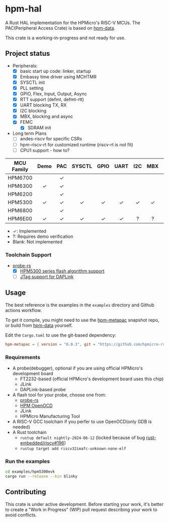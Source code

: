 # hpm-hal

A Rust HAL implementation for the HPMicro's RISC-V MCUs.
The PAC(Peripheral Access Crate) is based on [hpm-data].

This crate is a working-in-progress and not ready for use.

## Project status

- Peripherals:
  - [x] basic start up code: linker, startup
  - [x] Embassy time driver using MCHTMR
  - [x] SYSCTL init
  - [x] PLL setting
  - [x] GPIO, Flex, Input, Output, Async
  - [x] RTT support (defmt, defmt-rtt)
  - [x] UART blocking TX, RX
  - [x] I2C blocking
  - [x] MBX, blocking and async
  - [x] FEMC
    - [x] SDRAM init
- Long term Plans
  - [ ] andes-riscv for specific CSRs
  - [ ] hpm-riscv-rt for customized runtime (riscv-rt is not fit)
  - [ ] CPU1 support - how to?

| MCU Family | Demo | PAC | SYSCTL | GPIO | UART | I2C | MBX | ADC | DMA |
|------------|:----:|:---:|:------:|:----:|:----:|:---:|:---:|:---:|:---:|
| HPM6700    |      |  ✓  |        |      |      |     |     |     |     |
| HPM6300    |  ✓   |  ✓  |        |      |      |     |     |     |     |
| HPM6200    |      |  ✓  |        |      |      |     |     |     |     |
| HPM5300    |  ✓   |  ✓  |   ✓    |  ✓   |  ✓   |  ✓  |  ✓  |     |     |
| HPM6800    |      |  ✓  |        |      |      |     |     |     |     |
| HPM6E00    |  ✓   |  ✓  |   ✓    |  ✓   |  ✓   |  ?  |  ?  |     |     |

- ✓: Implemented
- ?: Requires demo verification
- Blank: Not implemented

### Toolchain Support

- [probe-rs]
  - [x] [HPM5300 series flash algorithm support](https://github.com/probe-rs/probe-rs/pull/2575)
  - [ ] [JTag support for DAPLink](https://github.com/probe-rs/probe-rs/pull/2578)

## Usage

The best reference is the examples in the `examples` directory and Github actions workflow.

To get it compile, you might need to use the [hpm-metapac] snapshot repo, or build from [hpm-data] yourself.

Edit the `Cargo.toml` to use the git-based dependency:

```toml
hpm-metapac = { version = "0.0.3", git = "https://github.com/hpmicro-rs/hpm-metapac.git", tag="hpm-data-d9f90671e5b8ebd51c9565484919b4b880b6a23a" }
```

### Requirements

- A probe(debugger), optional if you are using official HPMicro's development board
  - FT2232-based (official HPMicro's development board uses this chip)
  - JLink
  - DAPLink-based probe
- A flash tool for your probe, choose one from:
  - [probe-rs]
  - [HPM OpenOCD]
  - JLink
  - HPMIcro Manufacturing Tool
- A RISC-V GCC toolchain if you perfer to use OpenOCD(only GDB is needed)
- A Rust toolchain
  - `rustup default nightly-2024-06-12` (locked because of bug [rust-embedded/riscv#196](https://github.com/rust-embedded/riscv/issues/196))
  - `rustup target add riscv32imafc-unknown-none-elf`

### Run the examples

```bash
cd examples/hpm5300evk
cargo run --release --bin blinky
```

## Contributing

This crate is under active development. Before starting your work, it's better to create a "Work in Progress" (WIP) pull request describing your work to avoid conflicts.

[hpm-data]: https://github.com/andelf/hpm-data
[probe-rs]: https://github.com/probe-rs/probe-rs
[hpm-metapac]: https://github.com/hpmicro-rs/hpm-metapac
[HPM OpenOCD]: https://github.com/hpmicro/riscv-openocd
